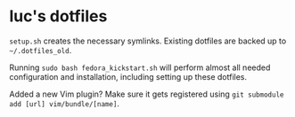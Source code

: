 # luc's dotfiles

`setup.sh` creates the necessary symlinks. Existing dotfiles are backed up to `~/.dotfiles_old`.

Running `sudo bash fedora_kickstart.sh` will perform almost all needed configuration and installation, including
setting up these dotfiles.

Added a new Vim plugin? Make sure it gets registered using `git submodule add [url] vim/bundle/[name]`.
